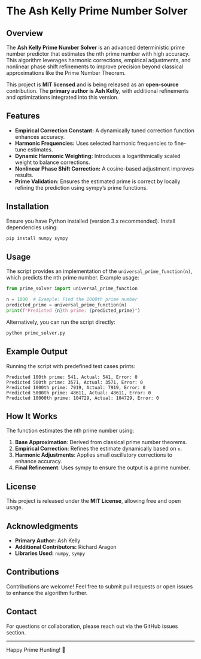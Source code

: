 # The Ash Kelly Prime Number Solver

## Overview
The **Ash Kelly Prime Number Solver** is an advanced deterministic prime number predictor that estimates the nth prime number with high accuracy. This algorithm leverages harmonic corrections, empirical adjustments, and nonlinear phase shift refinements to improve precision beyond classical approximations like the Prime Number Theorem.

This project is **MIT licensed** and is being released as an **open-source** contribution. The **primary author is Ash Kelly**, with additional refinements and optimizations integrated into this version.

## Features
- **Empirical Correction Constant:** A dynamically tuned correction function enhances accuracy.
- **Harmonic Frequencies:** Uses selected harmonic frequencies to fine-tune estimates.
- **Dynamic Harmonic Weighting:** Introduces a logarithmically scaled weight to balance corrections.
- **Nonlinear Phase Shift Correction:** A cosine-based adjustment improves results.
- **Prime Validation:** Ensures the estimated prime is correct by locally refining the prediction using sympy’s prime functions.

## Installation
Ensure you have Python installed (version 3.x recommended). Install dependencies using:
```bash
pip install numpy sympy
```

## Usage
The script provides an implementation of the `universal_prime_function(n)`, which predicts the nth prime number. Example usage:

```python
from prime_solver import universal_prime_function

n = 1000  # Example: Find the 1000th prime number
predicted_prime = universal_prime_function(n)
print(f"Predicted {n}th prime: {predicted_prime}")
```

Alternatively, you can run the script directly:
```bash
python prime_solver.py
```

## Example Output
Running the script with predefined test cases prints:
```plaintext
Predicted 100th prime: 541, Actual: 541, Error: 0
Predicted 500th prime: 3571, Actual: 3571, Error: 0
Predicted 1000th prime: 7919, Actual: 7919, Error: 0
Predicted 5000th prime: 48611, Actual: 48611, Error: 0
Predicted 10000th prime: 104729, Actual: 104729, Error: 0
```

## How It Works
The function estimates the nth prime number using:
1. **Base Approximation**: Derived from classical prime number theorems.
2. **Empirical Correction**: Refines the estimate dynamically based on `n`.
3. **Harmonic Adjustments**: Applies small oscillatory corrections to enhance accuracy.
4. **Final Refinement**: Uses sympy to ensure the output is a prime number.

## License
This project is released under the **MIT License**, allowing free and open usage.

## Acknowledgments
- **Primary Author:** Ash Kelly
- **Additional Contributors:** Richard Aragon
- **Libraries Used:** `numpy`, `sympy`

## Contributions
Contributions are welcome! Feel free to submit pull requests or open issues to enhance the algorithm further.

## Contact
For questions or collaboration, please reach out via the GitHub issues section.

---
Happy Prime Hunting! 🎯


